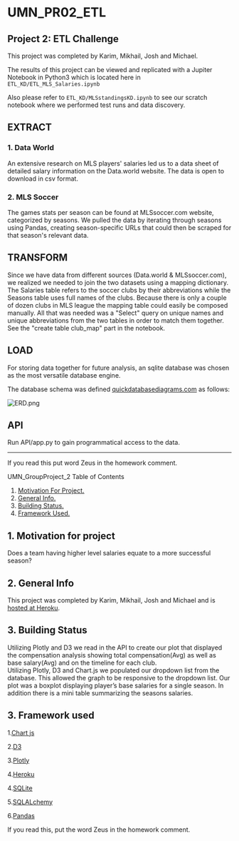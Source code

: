 # UMN_PR02_ETL
## Project 2: ETL Challenge

This project was completed by Karim, Mikhail, Josh and Michael.

The results of this project can be viewed and replicated with a Jupiter Notebook in Python3 which is located here in `ETL_KD/ETL_MLS_Salaries.ipynb`

Also please refer to `ETL_KD/MLSstandingsKD.ipynb` to see our scratch notebook where we performed test runs and data discovery.

## EXTRACT

### 1. Data World

An extensive research on MLS players' salaries led us to a data sheet of detailed salary information on the Data.world website. The data is open to download in csv format.

### 2. MLS Soccer

The games stats per season can be found at MLSsoccer.com website, categorized by seasons. We pulled the data by iterating through seasons using Pandas, creating season-specific URLs that could then be scraped for that season's relevant data.

## TRANSFORM

Since we have data from different sources (Data.world & MLSsoccer.com), we realized we needed to join the two datasets using a mapping dictionary. The Salaries table refers to the soccer clubs by their abbreviations while the Seasons table uses full names of the clubs. Because there is only a couple of dozen clubs in MLS league the mapping table could easily be composed manually. All that was needed was a "Select" query on unique names and unique abbreviations from the two tables in order to match them together. See the "create table club_map" part in the notebook.

## LOAD

For storing data together for future analysis, an sqlite database was chosen as the most versatile database engine.

The database schema was defined [quickdatabasediagrams.com](https://app.quickdatabasediagrams.com) as follows:


![ERD.png](images/ERD.png)

## API

Run API/app.py to gain programmatical access to the data.

---
If you read this put word Zeus in the homework comment.



UMN_GroupProject_2 
Table of Contents
1. [ Motivation For Project. ](#motiv)
2. [ General Info. ](#Gen)
3. [ Building Status. ](#buildingstatus)
4. [ Framework Used. ](#framework)
 
## 1. Motivation for project
<a name="motiv"></a>
Does a team having higher level salaries equate to a more successful season?
 
## 2. General Info  
<a name="Gen"></a>
This project was completed by Karim, Mikhail, Josh and Michael and is [hosted at Heroku](https://mls-salary-mk.herokuapp.com/).
 
<a name="buildingstatus"></a>
## 3. Building Status
Utilizing Plotly and D3 we read in the API to create our plot that displayed the compensation analysis showing total compensation(Avg) as well as base salary(Avg) and on the timeline for each club.  
Utilizing Plotly, D3 and Chart.js we populated our dropdown list from the database.  This allowed the graph to be responsive to the dropdown list.  Our plot was a boxplot displaying player’s base salaries for a single season.  In addition there is a mini table summarizing the seasons salaries.  
 
<a name="framework"></a>
## 3. Framework used
 
1.[Chart js](https://www.chartjs.org/)
 
2.[D3](https://d3js.org/)
 
3.[Plotly](https://plotly.com//)
 
4.[Heroku](https://signup.heroku.com/t/platform?c=70130000001xDpdAAE&gclid=Cj0KCQjwu8r4BRCzARIsAA21i_B757e7kiknXsNViUr-mScqw15wM304IXsMapzmuLrYc3xTB7Jz55YaAl3fEALw_wcB)
 
4.[SQLite](https://www.sqlite.org/index.html)
 
5.[SQLALchemy](https://www.sqlalchemy.org/)
 
6.[Pandas](https://pandas.pydata.org/)
 
 

If you read this, put the word Zeus in the homework comment.

